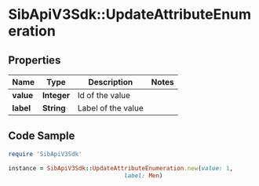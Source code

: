 # SibApiV3Sdk::UpdateAttributeEnumeration

## Properties

Name | Type | Description | Notes
------------ | ------------- | ------------- | -------------
**value** | **Integer** | Id of the value | 
**label** | **String** | Label of the value | 

## Code Sample

```ruby
require 'SibApiV3Sdk'

instance = SibApiV3Sdk::UpdateAttributeEnumeration.new(value: 1,
                                 label: Men)
```


